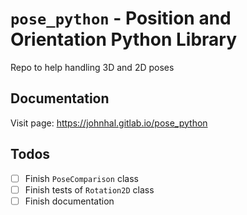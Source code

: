 # `pose_python` - Position and Orientation Python Library

Repo to help handling 3D and 2D poses

## Documentation
Visit page: <https://johnhal.gitlab.io/pose_python>

## Todos

- [ ] Finish `PoseComparison` class
- [ ] Finish tests of `Rotation2D` class
- [ ] Finish documentation